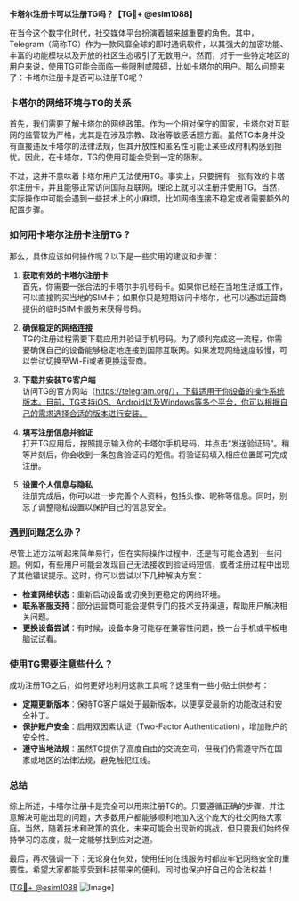 **卡塔尔注册卡可以注册TG吗？【TG💪+ @esim1088】**

在当今这个数字化时代，社交媒体平台扮演着越来越重要的角色。其中，Telegram（简称TG）作为一款风靡全球的即时通讯软件，以其强大的加密功能、丰富的功能模块以及开放的社区生态吸引了无数用户。然而，对于一些特定地区的用户来说，使用TG可能会面临一些限制或障碍，比如卡塔尔的用户。那么问题来了：卡塔尔注册卡是否可以注册TG呢？

### 卡塔尔的网络环境与TG的关系

首先，我们需要了解卡塔尔的网络政策。作为一个相对保守的国家，卡塔尔对互联网的监管较为严格，尤其是在涉及宗教、政治等敏感话题方面。虽然TG本身并没有直接违反卡塔尔的法律法规，但其开放性和匿名性可能让某些政府机构感到担忧。因此，在卡塔尔，TG的使用可能会受到一定的限制。

不过，这并不意味着卡塔尔用户无法使用TG。事实上，只要拥有一张有效的卡塔尔注册卡，并且能够正常访问国际互联网，理论上就可以注册并使用TG。当然，实际操作中可能会遇到一些技术上的小麻烦，比如网络连接不稳定或者需要额外的配置步骤。

### 如何用卡塔尔注册卡注册TG？

那么，具体应该如何操作呢？以下是一些实用的建议和步骤：

1. **获取有效的卡塔尔注册卡**  
   首先，你需要一张合法的卡塔尔手机号码卡。如果你已经在当地生活或工作，可以直接购买当地的SIM卡；如果你只是短期访问卡塔尔，也可以通过运营商提供的临时SIM卡服务来获得号码。

2. **确保稳定的网络连接**  
   TG的注册过程需要下载应用并验证手机号码。为了顺利完成这一流程，你需要确保自己的设备能够稳定地连接到国际互联网。如果发现网络速度较慢，可以尝试切换至Wi-Fi或者更换运营商。

3. **下载并安装TG客户端**  
   访问TG的官方网站（https://telegram.org/），下载适用于你设备的操作系统版本。目前，TG支持iOS、Android以及Windows等多个平台，你可以根据自己的需求选择合适的版本进行安装。

4. **填写注册信息并验证**  
   打开TG应用后，按照提示输入你的卡塔尔手机号码，并点击“发送验证码”。稍等片刻后，你会收到一条包含验证码的短信。将验证码填入相应位置即可完成注册。

5. **设置个人信息与隐私**  
   注册完成后，你可以进一步完善个人资料，包括头像、昵称等信息。同时，别忘了调整隐私设置以保护自己的信息安全。

### 遇到问题怎么办？

尽管上述方法听起来简单易行，但在实际操作过程中，还是有可能会遇到一些问题。例如，有些用户可能会发现自己无法接收到验证码短信，或者注册过程中出现了其他错误提示。这时，你可以尝试以下几种解决方案：

- **检查网络状态**：重新启动设备或切换到更稳定的网络环境。
- **联系客服支持**：部分运营商可能会提供专门的技术支持渠道，帮助用户解决相关问题。
- **更换设备尝试**：有时候，设备本身可能存在兼容性问题，换一台手机或平板电脑试试看。

### 使用TG需要注意些什么？

成功注册TG之后，如何更好地利用这款工具呢？这里有一些小贴士供参考：

- **定期更新版本**：保持TG客户端处于最新版本，以便享受最新的功能改进和安全补丁。
- **保护账户安全**：启用双因素认证（Two-Factor Authentication），增加账户的安全性。
- **遵守当地法规**：虽然TG提供了高度自由的交流空间，但我们仍需遵守所在国家或地区的法律法规，避免触犯红线。

### 总结

综上所述，卡塔尔注册卡是完全可以用来注册TG的。只要遵循正确的步骤，并注意解决可能出现的问题，大多数用户都能够顺利地加入这个庞大的社交网络大家庭。当然，随着技术和政策的变化，未来可能会出现新的挑战，但只要我们始终保持学习的态度，就一定能够找到应对之道。

最后，再次强调一下：无论身在何处，使用任何在线服务时都应牢记网络安全的重要性。希望大家都能享受到科技带来的便利，同时也保护好自己的合法权益！

[[TG💪+ @esim1088](https://t.me/s/esim1088) ![Image](https://i.postimg.cc/4NQfJmqS/Snipaste-2025-05-13-00-14-12.png)]